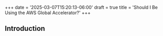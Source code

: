+++
date = '2025-03-07T15:20:13-06:00'
draft = true
title = 'Should I Be Using the AWS Global Accelerator?'
+++
## Introduction

